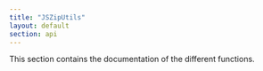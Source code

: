 ```yaml
---
title: "JSZipUtils"
layout: default
section: api
---
```

This section contains the documentation of the different functions.
